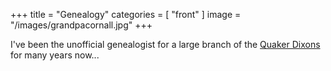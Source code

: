 +++
title = "Genealogy"
categories = [ "front" ]
image = "/images/grandpacornall.jpg"
+++

I've been the unofficial genealogist for a large branch of the [Quaker Dixons](http://thedixons.net) for many years now...